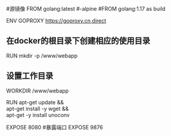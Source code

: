 #源镜像
FROM golang:latest
#-alpine
#FROM golang:1.17 as build

ENV GOPROXY https://goproxy.cn,direct

## 在docker的根目录下创建相应的使用目录
RUN mkdir -p /www/webapp
## 设置工作目录
WORKDIR /www/webapp

RUN apt-get update && \
    apt-get install -y wget && \
    apt-get -y install unoconv


EXPOSE 8080
#暴露端口
EXPOSE 9876
